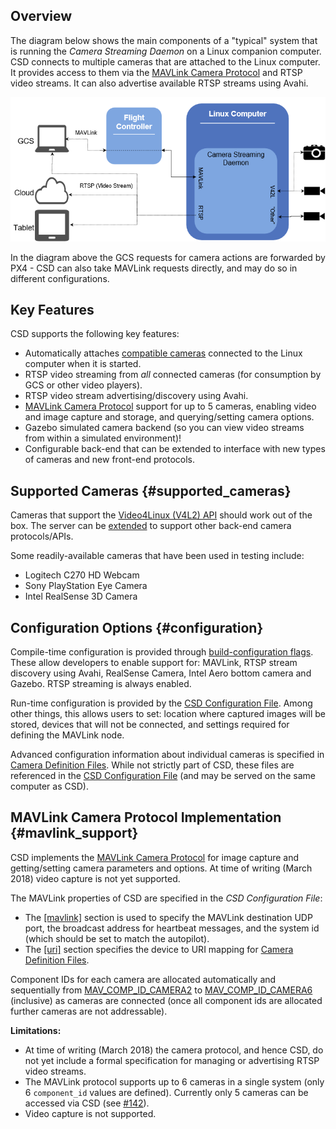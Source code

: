 ## Overview

The diagram below shows the main components of a "typical" system that is running the *Camera Streaming Daemon* on a Linux companion computer.
CSD connects to multiple cameras that are attached to the Linux computer. 
It provides access to them via the [MAVLink Camera Protocol](https://mavlink.io/en/protocol/camera.html) and RTSP video streams. It can also advertise available RTSP streams using Avahi. 

![Camera streaming daemon overview](../../assets/camera_streaming_daemon_overview.png)

In the diagram above the GCS requests for camera actions are forwarded by PX4 - CSD can also take MAVLink requests directly, and may do so in different configurations.


## Key Features

CSD supports the following key features:

* Automatically attaches [compatible cameras](#supported_cameras) connected to the Linux computer when it is started.
* RTSP video streaming from *all* connected cameras (for consumption by GCS or other video players).
* RTSP video stream advertising/discovery using Avahi.
* [MAVLink Camera Protocol](#mavlink_support) support for up to 5 cameras, enabling video and image capture and storage, and querying/setting camera options.
* Gazebo simulated camera backend (so you can view video streams from within a simulated environment)!
* Configurable back-end that can be extended to interface with new types of cameras and new front-end protocols.


## Supported Cameras {#supported_cameras}

Cameras that support the [Video4Linux (V4L2) API](https://linuxtv.org/downloads/v4l-dvb-apis/uapi/v4l/v4l2.html) should work out of the box. 
The server can be [extended](../guide/extending_csd.md) to support other back-end camera protocols/APIs.

Some readily-available cameras that have been used in testing include: 
* Logitech C270 HD Webcam
* Sony PlayStation Eye Camera
* Intel RealSense 3D Camera

## Configuration Options {#configuration}

Compile-time configuration is provided through [build-configuration flags](../getting_started/building_installation.md#configure). These allow developers to enable support for: MAVLink, RTSP stream discovery using Avahi, RealSense Camera, Intel Aero bottom camera and Gazebo. RTSP streaming is always enabled.

Run-time configuration is provided by the [CSD Configuration File](../guide/configuration_file.md). Among other things, this allows users to set: location where captured images will be stored, devices that will not be connected, and settings required for defining the MAVLink node.

Advanced configuration information about individual cameras is specified in [Camera Definition Files](CDF). While not strictly part of CSD, these files are referenced in the [CSD Configuration File](../guide/configuration_file.md#uri) (and may be served on the same computer as CSD).


## MAVLink Camera Protocol Implementation {#mavlink_support}

CSD implements the [MAVLink Camera Protocol](https://mavlink.io/en/protocol/camera.html) for image capture and getting/setting camera parameters and options. At time of writing (March 2018) video capture is not yet supported.

The MAVLink properties of CSD are specified in the *CSD Configuration File*:
* The [\[mavlink\]](../guide/configuration_file.md#mavlink) section is used to specify the MAVLink destination UDP port, the broadcast address for heartbeat messages, and the system id (which should be set to match the autopilot).
* The [\[uri\]](../guide/configuration_file.md#uri) section specifies the device to URI mapping for [Camera Definition Files](TBD).

Component IDs for each camera are allocated automatically and sequentially from [MAV_COMP_ID_CAMERA2](https://mavlink.io/en/messages/common.html#MAV_COMP_ID_CAMERA2) to [MAV_COMP_ID_CAMERA6](https://mavlink.io/en/messages/common.html#MAV_COMP_ID_CAMERA6) (inclusive) as cameras are connected (once all component ids are allocated further cameras are not addressable).

**Limitations:**

* At time of writing (March 2018) the camera protocol, and hence CSD, do not yet include a formal specification for managing or advertising RTSP video streams.
* The MAVLink protocol supports up to 6 cameras in a single system (only 6 `component_id` values are defined). Currently only 5 cameras can be accessed via CSD (see [#142](https://github.com/intel/camera-streaming-daemon/issues/142)).
* Video capture is not supported.

